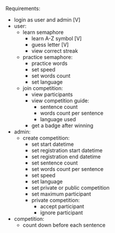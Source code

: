 Requirements:

- login as user and admin [V]
- user:
  - learn semaphore
    - learn A-Z symbol [V]
    - guess letter [V]
    - view correct streak
  - practice semaphore:
    - practice words
    - set speed
    - set words count
    - set language
  - join competition:
    - view participants
    - view competition guide:
      - sentence count
      - words count per sentence
      - language used
    - get a badge after winning
- admin:
  - create competition:
    - set start datetime
    - set registration start datetime
    - set registration end datetime
    - set sentence count
    - set words count per sentence
    - set speed
    - set language
    - set private or public competition
    - set maximum participant
    - private competition:
      - accept participant
      - ignore participant
- competition:
  - count down before each sentence
